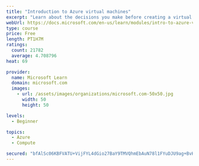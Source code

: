 ```yaml
---
title: "Introduction to Azure virtual machines"
excerpt: "Learn about the decisions you make before creating a virtual machine, the options to create and manage the VM, and the extensions and services you use to manage your VM."
webUrl: https://docs.microsoft.com/en-us/learn/modules/intro-to-azure-virtual-machines/
type: course
price: Free
length: PT1H7M
ratings:
  count: 21782
  average: 4.708796
heat: 69

provider:
  name: Microsoft Learn
  domain: microsoft.com
  images:
    - url: /assets/images/organizations/microsoft.com-50x50.jpg
      width: 50
      height: 50

levels:
  - Beginner

topics:
  - Azure
  - Compute

secured: "bfAlSc06KBFVATU+VijFYL4dGio27BaY9TMVQhmEbAuN78l1FYuDJU9ag+BvHElqBLAJ7AGmRfzBwe1XgChv9bI5fc0VkcnVn2zFnVasKhUgZ+fJMEf9evOagguEPnA+J9NpZEEZTFTyHu3ax4MECvv+8mYvKBQ3xHMRRRD2rDp2h6RP6kYr6VmLKJtiFEq97vDeKUL7dLh6GxhtnfOKG6/Eyh/zJ/CNMSCBivG/arzMRa1rBTkzpprVMfRzDECLkc79vV6W1Q+6vQp5qq5F1H69kAm5rDjBZ51v3b7l16ch/9AZ1tSxg0GMIxdqksbFm/Y/wOl95XMMPmESuqpp9AngrrAizYTmDgrMIp2OmmhfIgYtHFBbpkFk0pa4fAyoGPWHylXQ2hDW9m41obrjUvIshlXzEsBGUSeIJxrbf0iPrmiEJRjqyHyuyz4qURIw;Yp/wmiDBRjY39TLtgFiEaw=="
---
```



